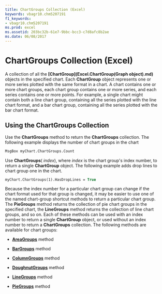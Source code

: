 ```yaml
---
title: ChartGroups Collection (Excel)
keywords: vbagr10.chm5207191
f1_keywords:
- vbagr10.chm5207191
ms.prod: excel
ms.assetid: 203bc32b-61e7-9bbc-bcc3-c7d8afc8b2ae
ms.date: 06/08/2017
---
```



# ChartGroups Collection (Excel)

A collection of all the  **[ChartGroup](Excel.ChartGroup(Graph object).md)** objects in the specified chart. Each  **ChartGroup** object represents one or more series plotted with the same format in a chart. A chart contains one or more chart groups, each chart group contains one or more series, and each series contains one or more points. For example, a single chart might contain both a line chart group, containing all the series plotted with the line chart format, and a bar chart group, containing all the series plotted with the bar chart format.


## Using the ChartGroups Collection

Use the  **ChartGroups** method to return the **ChartGroups** collection. The following example displays the number of chart groups in the chart


```vb
MsgBox myChart.ChartGroups.Count
```

Use  **ChartGroups**( _index_), where  _index_ is the chart group's index number, to return a single **ChartGroup** object. The following example adds drop lines to chart group one in the chart.




```vb
myChart.ChartGroups(1).HasDropLines = True
```

Because the index number for a particular chart group can change if the chart format used for that group is changed, it may be easier to use one of the named chart-group shortcut methods to return a particular chart group. The  **PieGroups** method returns the collection of pie chart groups in the specified chart, the **LineGroups** method returns the collection of line chart groups, and so on. Each of these methods can be used with an index number to return a single **ChartGroup** object, or used without an index number to return a **ChartGroups** collection. The following methods are available for chart groups:


-  **[AreaGroups](Excel.AreaGroups.md)** method
    
-  **[BarGroups](Excel.BarGroups.md)** method
    
-  **[ColumnGroups](Excel.ColumnGroups.md)** method
    
-  **[DoughnutGroups](Excel.DoughnutGroups.md)** method
    
-  **[LineGroups](Excel.LineGroups.md)** method
    
-  **[PieGroups](Excel.PieGroups.md)** method
    

